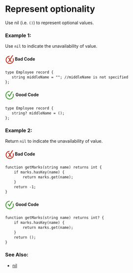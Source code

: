# Represent optionality 

Use nil (i.e. `()`) to represent optional values.

<h3>Example 1:</h3>

Use `nil` to indicate the unavailability of value.

<h4><img align="center" height="30" src="../img/BadCode.png"> Bad Code</h4>

```bal
type Employee record {
   string middleName = ""; //middleName is not specified
};
``` 


<h4><img align="center" height="30" src="../img/GoodCode.png"> Good Code</h4>

```bal
type Employee record {
   string? middleName = ();
};
```

<h3>Example 2:</h3>

Return `nil` to indicate the unavailability of value.

<h4><img align="center" height="30" src="../img/BadCode.png"> Bad Code</h4>

```bal
function getMarks(string name) returns int {
    if marks.hasKey(name) {
        return marks.get(name);
    }
    return -1;
}
```

<h4><img align="center" height="30" src="../img/GoodCode.png"> Good Code</h4>

```bal
function getMarks(string name) returns int? {
    if marks.hasKey(name) {
        return marks.get(name);
    }
    return ();
}
```

### See Also:

- [nil](https://pre-prod.ballerina.io/learn/language-basics/#nil)
